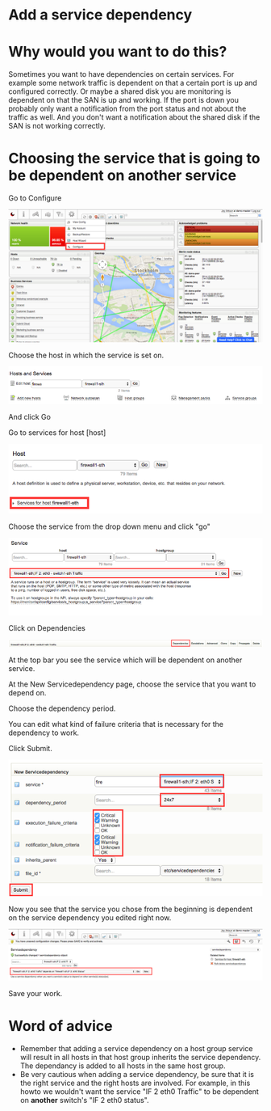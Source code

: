 # Add a service dependency

# Why would you want to do this?

Sometimes you want to have dependencies on certain services. For example some network traffic is dependent on that a certain port is up and configured correctly. Or maybe a shared disk you are monitoring is dependent on that the SAN is up and working. If the port is down you probably only want a notification from the port status and not about the traffic as well. And you don't want a notification about the shared disk if the SAN is not working correctly.   

# Choosing the service that is going to be dependent on another service

Go to Configure

![](attachments/12190188/12386388.png)

Choose the host in which the service is set on.

![](attachments/12190188/12386389.png)

And click Go

Go to services for host [host]

![](attachments/12190188/12386390.png)

Choose the service from the drop down menu and click "go" 

![](attachments/12190188/12386391.png)

Click on Dependencies

![](attachments/12190188/12386393.png)

At the top bar you see the service which will be dependent on another service. 

At the New Servicedependency page, choose the service that you want to depend on.

Choose the dependency period. 

You can edit what kind of failure criteria that is necessary for the dependency to work. 

Click Submit. 

![](attachments/12190188/12386394.png)

Now you see that the service you chose from the beginning is dependent on the service dependency you edited right now. 

![](attachments/12190188/12386395.png)

Save your work.

# Word of advice

-   Remember that adding a service dependency on a host group service will result in all hosts in that host group inherits the service dependency. The dependancy is added to all hosts in the same host group.
-   Be very cautious when adding a service dependency, be sure that it is the right service and the right hosts are involved. For example, in this howto we wouldn't want the service "IF 2 eth0 Traffic" to be dependent on **another** switch's "IF 2 eth0 status". 

 

